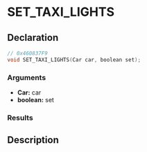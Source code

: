 # SET_TAXI_LIGHTS

## Declaration
```cpp
// 0x460837F9
void SET_TAXI_LIGHTS(Car car, boolean set);
```

### Arguments
- **Car:** car
- **boolean:** set

### Results

## Description
